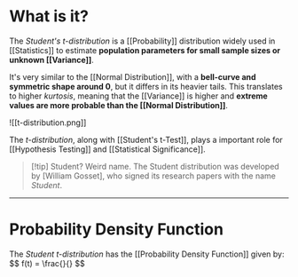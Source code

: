# What is it?

The *Student's t-distribution* is a [[Probability]] distribution widely used in [[Statistics]] to estimate **population parameters for small sample sizes or unknown [[Variance]]**.

It's very similar to the [[Normal Distribution]], with a **bell-curve and symmetric shape around 0**, but it differs in its heavier tails. This translates to higher *kurtosis*, meaning that the [[Variance]] is higher and **extreme values are more probable than the [[Normal Distribution]]**.

![[t-distribution.png]]

The *t-distribution*, along with [[Student's t-Test]], plays a important role for [[Hypothesis Testing]] and [[Statistical Significance]].

>[!tip] Student? Weird name.
>The Student distribution was developed by [William Gosset], who signed its research papers with the name *Student*.

___
# Probability Density Function

The *Student t-distribution* has the [[Probability Density Function]] given by:
$$
f(t) = \frac{\}{}
$$